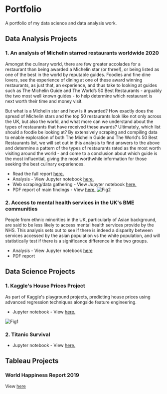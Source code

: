 # Portfolio
A portfolio of my data science and data analysis work.

## Data Analysis Projects
### 1. An analysis of Michelin starred restaurants worldwide 2020
Amongst the culinary world, there are few greater accolades for a restaurant than being awarded a Michelin star (or three!), or being listed as one of the best in the world by reputable guides. Foodies and fine dine lovers, see the experience of dining at one of these award winning restaurants, as just that, an experience, and thus take to looking at guides such as The Michelin Guide and The World’s 50 Best Restaurants  - arguably the two most well known guides - to help determine which restaurant is next worth their time and money visit. 

But what is a Michelin star and how is it awarded? How exactly does the spread of Michelin stars and the top 50 restaurants look like not only across the UK, but also the world, and what more can we understand about the types of restaurants that have received these awards? Ultimately, which list should a foodie be looking at?
By extensively scraping and compiling data to enable exploration of both The Michelin Guide and The World's 50 Best Restaurants list, we will set out in this analysis to find answers to the above and determine a pattern of the types of restaurants rated as the most worth visiting around the world - and come to a conclusion about which guide is the most influential, giving the most worthwhile information for those seeking the best culinary experiences.

- Read the full report <a href="https://github.com/VajihaHameed/Portfolio/blob/master/Michelin-Guide-2020/README.md">here.</a>
- Analysis - View Jupyter notebook <a href="https://nbviewer.jupyter.org/github/VajihaHameed/Portfolio/blob/master/Michelin-Guide-2020/Michelin%20star%20restaurants%202020.ipynb">here.</a>
- Web scraping/data gathering - View Jupyter notebook <a href="https://nbviewer.jupyter.org/github/VajihaHameed/Portfolio/blob/master/Michelin-Guide-2020/Michelin%202020%20-%20Webscraping%20and%20data%20gathering.ipynb">here.</a>
- PDF report of main findings - View <a href=https://github.com/VajihaHameed/Portfolio/blob/master/Michelin-Guide-2020/Michelin%20Restaurants%20Analysis%20-%20Summary%20Report.pdf>here.</a>
![Fig2](https://github.com/VajihaHameed/Portfolio/blob/master/Michelin-Guide-2020/Images/fig2.png)
### 2. Access to mental health services in the UK's BME communities

People from ethnic minorities in the UK, particularly of Asian background, are said to be less likely to access mental health services provide by the NHS. This analysis sets out to see if there is indeed a disparity between services accessed by the asian population vs the white population, and will statistically test if there is a significance difference in the two groups.

- Analysis - View Jupyter notebook [here](https://github.com/VajihaHameed/Portfolio/blob/master/BME-Mental-Health/BME%20Mental%20Health%20Project.ipynb)
- PDF report

## Data Science Projects
### 1. Kaggle's House Prices Project
As part of Kaggle's playground projects, predicting house prices using advanced regression techniques alongside feature engineering.

- Jupyter notebook - View <a href="https://github.com/VajihaHameed/Portfolio/blob/master/House-Prices/House%20Prices%20-%20Kaggle%20playground%20project.ipynb">here.</a>

![Fig1](https://github.com/VajihaHameed/Portfolio/blob/master/House-Prices/images/img1.png)

### 2. Titanic Survival

- Jupyter notebook - View <a href="https://github.com/VajihaHameed/Portfolio/blob/master/Titanic/titanic-initial-project.ipynb">here.</a>

## Tableau Projects
### World Happiness Report 2019
View [here](https://public.tableau.com/profile/vajiha#!/vizhome/WorldHappinessReport_15968152141670/Dashboard1)

